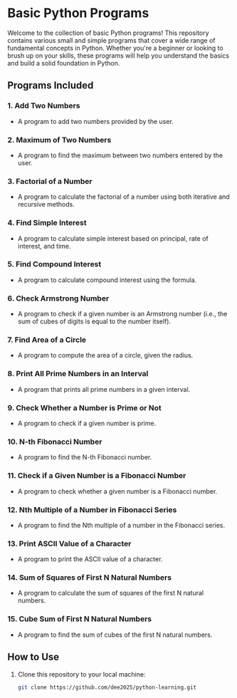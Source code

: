 # Basic Python Programs

Welcome to the collection of basic Python programs! This repository contains various small and simple programs that cover a wide range of fundamental concepts in Python. Whether you're a beginner or looking to brush up on your skills, these programs will help you understand the basics and build a solid foundation in Python.

## Programs Included

### 1. **Add Two Numbers**
   - A program to add two numbers provided by the user.

### 2. **Maximum of Two Numbers**
   - A program to find the maximum between two numbers entered by the user.

### 3. **Factorial of a Number**
   - A program to calculate the factorial of a number using both iterative and recursive methods.

### 4. **Find Simple Interest**
   - A program to calculate simple interest based on principal, rate of interest, and time.

### 5. **Find Compound Interest**
   - A program to calculate compound interest using the formula.

### 6. **Check Armstrong Number**
   - A program to check if a given number is an Armstrong number (i.e., the sum of cubes of digits is equal to the number itself).

### 7. **Find Area of a Circle**
   - A program to compute the area of a circle, given the radius.

### 8. **Print All Prime Numbers in an Interval**
   - A program that prints all prime numbers in a given interval.

### 9. **Check Whether a Number is Prime or Not**
   - A program to check if a given number is prime.

### 10. **N-th Fibonacci Number**
   - A program to find the N-th Fibonacci number.

### 11. **Check if a Given Number is a Fibonacci Number**
   - A program to check whether a given number is a Fibonacci number.

### 12. **Nth Multiple of a Number in Fibonacci Series**
   - A program to find the Nth multiple of a number in the Fibonacci series.

### 13. **Print ASCII Value of a Character**
   - A program to print the ASCII value of a character.

### 14. **Sum of Squares of First N Natural Numbers**
   - A program to calculate the sum of squares of the first N natural numbers.

### 15. **Cube Sum of First N Natural Numbers**
   - A program to find the sum of cubes of the first N natural numbers.



## How to Use

1. Clone this repository to your local machine:

   ```bash
   git clone https://github.com/dee2025/python-learning.git
